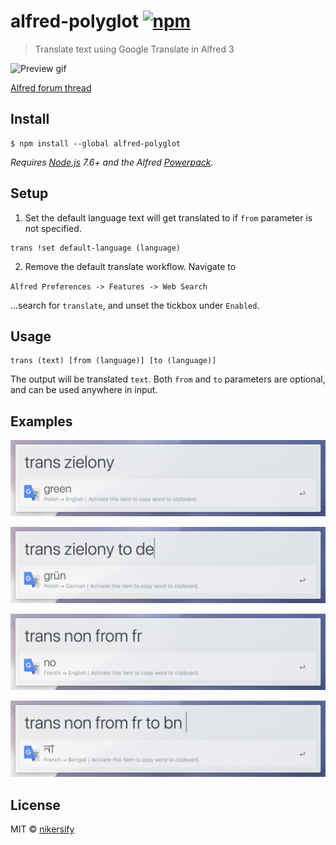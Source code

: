 # alfred-polyglot [![npm](https://img.shields.io/npm/v/alfred-polyglot.svg)](https://npmjs.org/package/alfred-polyglot)

> Translate text using Google Translate in Alfred 3

![Preview gif](media/preview.gif)

[Alfred forum thread](https://www.alfredforum.com/topic/11235-polyglot-yet-another-google-translate-workflow/)

## Install

```
$ npm install --global alfred-polyglot
```

*Requires [Node.js](https://nodejs.org) 7.6+ and the Alfred [Powerpack](https://www.alfredapp.com/powerpack/).*


## Setup

1. Set the default language text will get translated to if `from` parameter is not specified.

 ```
 trans !set default-language (language)
 ```

2. Remove the default translate workflow. Navigate to

 `Alfred Preferences -> Features -> Web Search`

 ...search for `translate`, and unset the tickbox under `Enabled`.


## Usage

```
trans (text) [from (language)] [to (language)]
```

The output will be translated `text`. Both `from` and `to` parameters are optional, and can be used anywhere in input.

## Examples

![1](media/1.png)


![2](media/2.png)


![3](media/3.png)


![4](media/4.png)


## License

MIT © [nikersify](https://nikerino.com)
